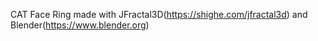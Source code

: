 CAT Face Ring made with JFractal3D(https://shighe.com/jfractal3d) and Blender(https://www.blender.org)
